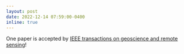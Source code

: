 ```yaml
---
layout: post
date: 2022-12-14 07:59:00-0400
inline: true
---
```


One paper is accepted by [IEEE transactions on geoscience and remote sensing](https://ieeexplore.ieee.org/xpl/RecentIssue.jsp?punumber=36)!
